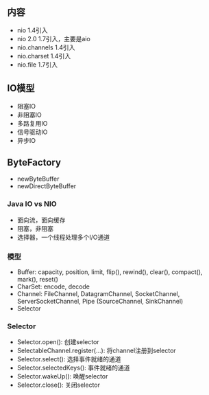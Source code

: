 

## 内容
* nio 1.4引入
* nio 2.0 1.7引入，主要是aio
* nio.channels 1.4引入
* nio.charset 1.4引入
* nio.file 1.7引入

## IO模型
* 阻塞IO
* 非阻塞IO
* 多路复用IO
* 信号驱动IO
* 异步IO

## ByteFactory
* newByteBuffer
* newDirectByteBuffer

### Java IO vs NIO
* 面向流，面向缓存
* 阻塞，非阻塞
* 选择器，一个线程处理多个I/O通道

### 模型
* Buffer: capacity, position, limit, flip(), rewind(), clear(), compact(), mark(), reset()
* CharSet: encode, decode
* Channel: FileChannel, DatagramChannel, SocketChannel, ServerSocketChannel, Pipe (SourceChannel, SinkChannel)
* Selector

### Selector
* Selector.open(): 创建selector
* SelectableChannel.register(...): 将channel注册到selector
* Selector.select(): 选择事件就绪的通道
* Selector.selectedKeys(): 事件就绪的通道
* Selector.wakeUp(): 唤醒selector
* Selector.close(): 关闭selector

